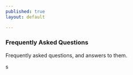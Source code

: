 ```yaml
---
published: true
layout: default

---
```

### Frequently Asked Questions 

Frequently asked questions, and answers to them.

<body id="FAQ"></body>s